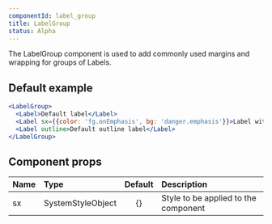 ```yaml
---
componentId: label_group
title: LabelGroup
status: Alpha
---
```


The LabelGroup component is used to add commonly used margins and wrapping for groups of Labels.

## Default example

```jsx live
<LabelGroup>
  <Label>Default label</Label>
  <Label sx={{color: 'fg.onEmphasis', bg: 'danger.emphasis'}}>Label with background indicating a closed PR state</Label>
  <Label outline>Default outline label</Label>
</LabelGroup>
```

## Component props

| Name | Type              | Default | Description                          |
| :--- | :---------------- | :-----: | :----------------------------------- |
| sx   | SystemStyleObject |   {}    | Style to be applied to the component |
